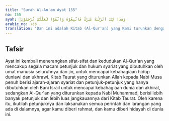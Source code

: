 ```yaml
---
title: "Surah Al-An'am Ayat 155"
no: 155
ayah: وَهٰذَا كِتٰبٌ اَنْزَلْنٰهُ مُبٰرَكٌ فَاتَّبِعُوْهُ وَاتَّقُوْا لَعَلَّكُمْ تُرْحَمُوْنَۙ 
arabic_no: ١٥٥
translation: "Dan ini adalah Kitab (Al-Qur'an) yang Kami turunkan dengan penuh berkah. Ikutilah, dan bertakwalah agar kamu mendapat rahmat,"
---
```


## Tafsir

Ayat ini kembali menerangkan sifat-sifat dan kedudukan Al-Qur'an yang mencakup segala macam petunjuk dan hukum syariat yang dibutuhkan oleh umat manusia seluruhnya dan jin, untuk mencapai kebahagiaan hidup duniawi dan ukhrawi. Kitab Taurat yang diturunkan Allah kepada Nabi Musa penuh berisi ajaran-ajaran syariat dan petunjuk-petunjuk yang hanya dibutuhkan oleh Bani Israil untuk mencapai kebahagiaan dunia dan akhirat, sedangkan Al-Qur'an yang diturunkan kepada Nabi Muhammad, berisi lebih banyak petunjuk dan lebih luas jangkauannya dari Kitab Taurat. Oleh karena itu, ikutilah petunjuknya dan laksanakan semua perintah dan larangan yang ada di dalamnya, agar kamu diberi rahmat, dan kamu diberi hidayah di dunia ini.